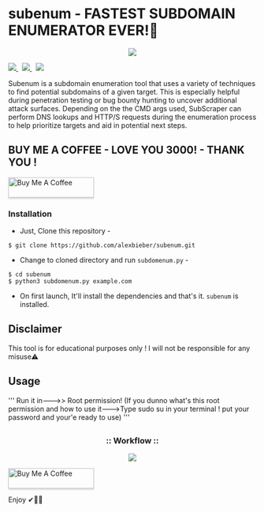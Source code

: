 
# subenum - FASTEST SUBDOMAIN ENUMERATOR EVER!🔴


<p align="center">
  <img src="https://www.icegif.com/wp-content/uploads/2022/01/icegif-174.gif">
</p>
<p align="left">
  <a href="https://github.com/alexbieber/subenum/tree/master/subenum/modules">
    <img src="https://img.shields.io/badge/Call%20for%20Modules-OPEN-green?style=plastic"/>
  </a>&nbsp;
  <a href="https://www.twitter.com/alexbieber12341">
      <img src="https://img.shields.io/badge/Twitter-@alexbieber12341-blue?style=plastic&logo=twitter"/>
  </a>&nbsp;
  <a href="https://github.com/sponsors/alexbieber">
      <img src="https://img.shields.io/badge/Sponsor-GitHub-red?style=plastic&logo=github"/>
  </a>
</p>

Subenum is a subdomain enumeration tool that uses a variety of techniques to find potential subdomains of a given target. This is especially helpful during penetration testing or bug bounty hunting to uncover additional attack surfaces. Depending on the the CMD args used, SubScraper can perform DNS lookups and HTTP/S requests during the enumeration process to help prioritize targets and aid in potential next steps.




## BUY ME A COFFEE - LOVE YOU 3000! - THANK YOU !
       
       
   <a href="https://www.buymeacoffee.com/alexbieber" target="_blank"><img src="https://www.buymeacoffee.com/assets/img/custom_images/orange_img.png" alt="Buy Me A Coffee" style="height: 41px !important;width: 174px !important;box-shadow: 0px 3px 2px 0px rgba(190, 190, 190, 0.5) !important;-webkit-box-shadow: 0px 3px 2px 0px rgba(190, 190, 190, 0.5) !important;" ></a>


### Installation

- Just, Clone this repository -
```
$ git clone https://github.com/alexbieber/subenum.git
```

- Change to cloned directory and run `subdomenum.py` -
```
$ cd subenum
$ python3 subdomenum.py example.com
```

- On first launch, It'll install the dependencies and that's it. `subenum` is installed.
  
## Disclaimer
  This tool is for educational purposes only !
  I will not be responsible for any misuse⚠️
  
## Usage
  
   '''
   Run it in--->> Root permission! (If you dunno what's this root permission and how to use it--->Type sudo su in your terminal ! put your password and your'e ready to use)
   '''
   
   ##

<h3 align="center">
:: Workflow ::
</h3>
<p align="center">
<img src="https://nichaz1.dream.press/wp-content/uploads/2020/12/term.gif"/>
</p>
 <a href="https://www.buymeacoffee.com/alexbieber" target="_blank"><img src="https://www.buymeacoffee.com/assets/img/custom_images/orange_img.png" alt="Buy Me A Coffee" style="height: 41px !important;width: 174px !important;box-shadow: 0px 3px 2px 0px rgba(190, 190, 190, 0.5) !important;-webkit-box-shadow: 0px 3px 2px 0px rgba(190, 190, 190, 0.5) !important;" ></a>
   
   
   Enjoy ✔🔴😄
